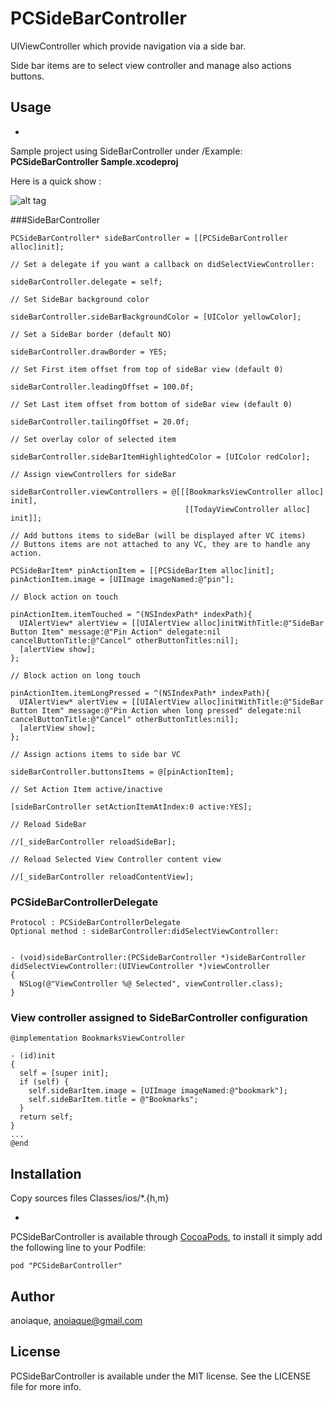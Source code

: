 # PCSideBarController

UIViewController which provide navigation via a side bar.

Side bar items are to select view controller and manage also actions buttons.

<!---

[![Version](http://cocoapod-badges.herokuapp.com/v/PCSideBarController/badge.png)](http://cocoadocs.org/docsets/PCSideBarController)
[![Platform](http://cocoapod-badges.herokuapp.com/p/PCSideBarController/badge.png)](http://cocoadocs.org/docsets/PCSideBarController)

-->
## Usage

-

Sample project using SideBarController under /Example: **PCSideBarController Sample.xcodeproj**

Here is a quick show :

![alt tag](https://raw.github.com/anoiaque/PCSideBarController/master/PCSideBarController-ScreenCast.gif)

###SideBarController

    PCSideBarController* sideBarController = [[PCSideBarController alloc]init];
    
    // Set a delegate if you want a callback on didSelectViewController:
    
    sideBarController.delegate = self;

    // Set SideBar background color
    
    sideBarController.sideBarBackgroundColor = [UIColor yellowColor];

    // Set a SideBar border (default NO)
    
    sideBarController.drawBorder = YES;

    // Set First item offset from top of sideBar view (default 0)
    
    sideBarController.leadingOffset = 100.0f;

    // Set Last item offset from bottom of sideBar view (default 0)
    
    sideBarController.tailingOffset = 20.0f;
    
    // Set overlay color of selected item
    
    sideBarController.sideBarItemHighlightedColor = [UIColor redColor];
    
    // Assign viewControllers for sideBar
    
    sideBarController.viewControllers = @[[[BookmarksViewController alloc] init],
                                           [[TodayViewController alloc] init]];
    
    // Add buttons items to sideBar (will be displayed after VC items)
    // Buttons items are not attached to any VC, they are to handle any action.
    
    PCSideBarItem* pinActionItem = [[PCSideBarItem alloc]init];
    pinActionItem.image = [UIImage imageNamed:@"pin"];
    
    // Block action on touch
    
    pinActionItem.itemTouched = ^(NSIndexPath* indexPath){
      UIAlertView* alertView = [[UIAlertView alloc]initWithTitle:@"SideBar Button Item" message:@"Pin Action" delegate:nil cancelButtonTitle:@"Cancel" otherButtonTitles:nil];
      [alertView show];
    };

    // Block action on long touch
    
    pinActionItem.itemLongPressed = ^(NSIndexPath* indexPath){
      UIAlertView* alertView = [[UIAlertView alloc]initWithTitle:@"SideBar Button Item" message:@"Pin Action when long pressed" delegate:nil cancelButtonTitle:@"Cancel" otherButtonTitles:nil];
      [alertView show];
    };

	// Assign actions items to side bar VC
	
    sideBarController.buttonsItems = @[pinActionItem];
    
    // Set Action Item active/inactive
    
    [sideBarController setActionItemAtIndex:0 active:YES];
    
    // Reload SideBar
    
    //[_sideBarController reloadSideBar];

    // Reload Selected View Controller content view
    
    //[_sideBarController reloadContentView];

### PCSideBarControllerDelegate

	Protocol : PCSideBarControllerDelegate
	Optional method : sideBarController:didSelectViewController:
	

	- (void)sideBarController:(PCSideBarController *)sideBarController didSelectViewController:(UIViewController *)viewController
	{
  	  NSLog(@"ViewController %@ Selected", viewController.class);
	}


### View controller assigned to SideBarController configuration

	@implementation BookmarksViewController

	- (id)init
	{
	  self = [super init];
	  if (self) {
	    self.sideBarItem.image = [UIImage imageNamed:@"bookmark"];
	    self.sideBarItem.title = @"Bookmarks";
	  }
	  return self;
	}
	...
	@end
## Installation

Copy sources files Classes/ios/*.{h,m}

-
PCSideBarController is available through [CocoaPods](http://cocoapods.org), to install
it simply add the following line to your Podfile:

    pod "PCSideBarController"


## Author

anoiaque, anoiaque@gmail.com

## License

PCSideBarController is available under the MIT license. See the LICENSE file for more info.

